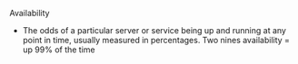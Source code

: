 Availability

- The odds of a particular server or service being up and running at any point in time, usually measured in percentages. Two nines availability = up 99% of the time
